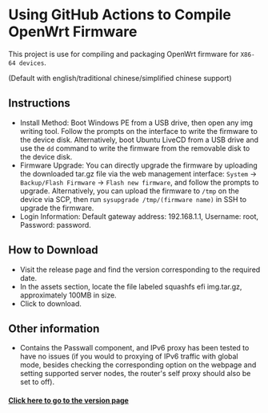 # Using GitHub Actions to Compile OpenWrt Firmware
This project is use for compiling and packaging OpenWrt firmware for `X86-64 devices`.

(Default with english/traditional chinese/simplified chinese support)

## Instructions
- Install Method: Boot Windows PE from a USB drive, then open any img writing tool. Follow the prompts on the interface to write the firmware to the device disk. Alternatively, boot Ubuntu LiveCD from a USB drive and use the `dd` command to write the firmware from the removable disk to the device disk.
- Firmware Upgrade: You can directly upgrade the firmware by uploading the downloaded tar.gz file via the web management interface: `System` -> `Backup/Flash Firmware` -> `Flash new firmware`, and follow the prompts to upgrade. Alternatively, you can upload the firmware to `/tmp` on the device via SCP, then run `sysupgrade /tmp/(firmware name)` in SSH to upgrade the firmware.
- Login Information: Default gateway address: 192.168.1.1, Username: root, Password: password.

## How to Download
- Visit the release page and find the version corresponding to the required date.
- In the assets section, locate the file labeled squashfs efi img.tar.gz, approximately 100MB in size.
- Click to download.

## Other information
- Contains the Passwall component, and IPv6 proxy has been tested to have no issues (if you would to proxying of IPv6 traffic with global mode, besides checking the corresponding option on the webpage and setting supported server nodes, the router's self proxy should also be set to off).

#### [Click here to go to the version page](https://github.com/mkevinstever/actions-openwrt-x86/releases)
